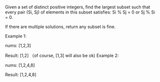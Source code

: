 Given a set of distinct positive integers, find the largest subset such that every pair (Si, Sj) of elements in this subset satisfies: Si % Sj = 0 or Sj % Si = 0.

If there are multiple solutions, return any subset is fine.

Example 1:

nums: [1,2,3]

Result: [1,2] （of course, [1,3] will also be ok)
Example 2:

nums: [1,2,4,8]

Result: [1,2,4,8]